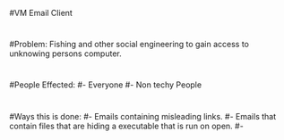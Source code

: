 #VM Email Client
#
#Problem: Fishing and other social engineering to gain access to unknowing persons computer.
#
#People Effected:
#- Everyone
#- Non techy People
#
#Ways this is done:
#- Emails containing misleading links.
#- Emails that contain files that are hiding a executable that is run on open.
#- 
